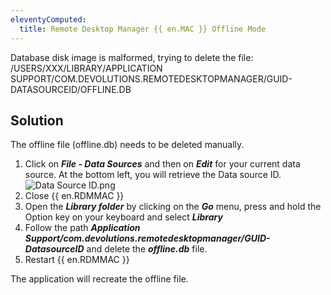 ```yaml
---
eleventyComputed:
  title: Remote Desktop Manager {{ en.MAC }} Offline Mode
---
```

Database disk image is malformed, trying to delete the file: /USERS/XXX/LIBRARY/APPLICATION SUPPORT/COM.DEVOLUTIONS.REMOTEDESKTOPMANAGER/GUID-DATASOURCEID/OFFLINE.DB

## Solution

The offline file (offline.db) needs to be deleted manually.  

1. Click on ***File - Data Sources*** and then on ***Edit*** for   your current data source. At the bottom left, you will retrieve the Data source ID.
![Data Source ID.png](https://webdevolutions.azureedge.net/docs/en/kb/KB4001.png)
1. Close {{ en.RDMMAC }} 
1. Open the ***Library folder*** by clicking on the ***Go*** menu, press and hold the Option key on your keyboard and select ***Library***
1. Follow the path ***Application Support/com.devolutions.remotedesktopmanager/GUID-DatasourceID*** and delete the ***offline.db*** file.
1. Restart {{ en.RDMMAC }}  

The application will recreate the offline file.
